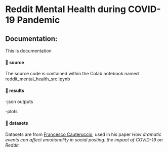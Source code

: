 # Reddit Mental Health during COVID-19 Pandemic

<h2>Documentation:</h2>


This is documentation

<h4>📁 source</h4>

The source code is contained within the Colab notebook named reddit_mental_health_src.ipynb


<h4>📁 results</h4>


-json outputs

-plots


<h4>📁 datasets</h4>

Datasets are from <a href="https://bitbucket.org/cauteruccio/reddit-dataset/src/master/">Francesco Cauteruccio</a>, used in his paper <i> How dramatic events can affect emotionality in social posting: the impact of COVID-19 on Reddit</i>



